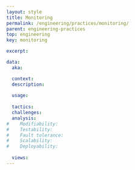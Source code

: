 ```yaml
---
layout: style
title: Monitoring
permalink: /engineering/practices/monitoring/
parent: engineering-practices
top: engineering
key: monitoring

excerpt:

data:
  aka:

  context:
  description:
 
  usage:
  
  tactics:
  challenges:
  analysis:
#    Modifiability:
#    Testability:
#    Fault tolerance:
#    Scalability:
#    Deployability:
    
  views:
---
```

